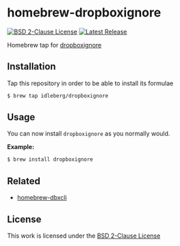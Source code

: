 # homebrew-dropboxignore

[![BSD 2-Clause License](https://flat.badgen.net/badge/license/BSD%202-Clause/blue)](https://opensource.org/licenses/BSD-2-Clause)
[![Latest Release](https://flat.badgen.net/github/release/idleberg/homebrew-dropboxignore)](https://github.com/idleberg/homebrew-dropboxignore/releases)

Homebrew tap for [dropboxignore](https://dropboxignore.simakis.me/)

## Installation

Tap this repository in order to be able to install its formulae

```sh
$ brew tap idleberg/dropboxignore
```

## Usage

You can now install `dropboxignore` as you normally would.

**Example:**

```sh
$ brew install dropboxignore
```

## Related

- [homebrew-dbxcli](https://github.com/idleberg/homebrew-dbxcli)

## License

This work is licensed under the [BSD 2-Clause License](LICENSE)
